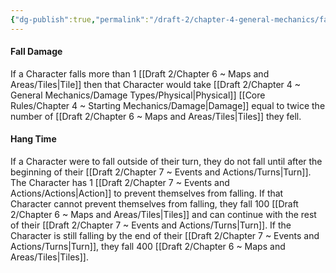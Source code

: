 ```yaml
---
{"dg-publish":true,"permalink":"/draft-2/chapter-4-general-mechanics/falling/"}
---
```


#### Fall Damage
If a Character falls more than 1 [[Draft 2/Chapter 6 ~ Maps and Areas/Tiles\|Tile]] then that Character would take [[Draft 2/Chapter 4 ~ General Mechanics/Damage Types/Physical\|Physical]] [[Core Rules/Chapter 4 ~ Starting Mechanics/Damage\|Damage]] equal to twice the number of [[Draft 2/Chapter 6 ~ Maps and Areas/Tiles\|Tiles]] they fell.

#### Hang Time
If a Character were to fall outside of their turn, they do not fall until after the beginning of their [[Draft 2/Chapter 7 ~ Events and Actions/Turns\|Turn]]. The Character has 1 [[Draft 2/Chapter 7 ~ Events and Actions/Actions\|Action]] to prevent themselves from falling.
If that Character cannot prevent themselves from falling, they fall 100 [[Draft 2/Chapter 6 ~ Maps and Areas/Tiles\|Tiles]] and can continue with the rest of their [[Draft 2/Chapter 7 ~ Events and Actions/Turns\|Turn]]. If the Character is still falling by the end of their [[Draft 2/Chapter 7 ~ Events and Actions/Turns\|Turn]], they fall 400 [[Draft 2/Chapter 6 ~ Maps and Areas/Tiles\|Tiles]].

